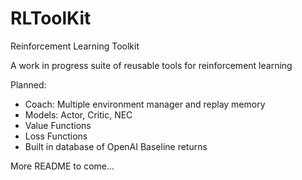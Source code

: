 # RLToolKit
Reinforcement Learning Toolkit

A work in progress suite of reusable tools for reinforcement learning

Planned:
  * Coach: Multiple environment manager and replay memory
  * Models: Actor, Critic, NEC
  * Value Functions
  * Loss Functions
  * Built in database of OpenAI Baseline returns

More README to come...
